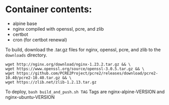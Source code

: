 # Container contents:
- alpine base
- nginx compiled with openssl, pcre, and zlib
- certbot
- cron (for certbot renewal)

To build, download the .tar.gz files for nginx, openssl, pcre, and zlib to the `downloads` directory.

```
wget http://nginx.org/download/nginx-1.23.2.tar.gz && \
wget https://www.openssl.org/source/openssl-3.0.5.tar.gz && \
wget https://github.com/PCRE2Project/pcre2/releases/download/pcre2-10.40/pcre2-10.40.tar.gz && \
wget https://zlib.net/zlib-1.2.13.tar.gz
```

To deploy, `bash build_and_push.sh TAG`
Tags are nginx-alpine-VERSION and nginx-ubuntu-VERSION
